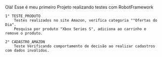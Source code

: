 Olá! Esse é meu primeiro Projeto realizando testes com RobotFramework
    
    1° TESTE_PRODUTO
        Testes realizados no site Amazon, verifica categoria ""Ofertas do Dia".
        Pesquisa por produto "Xbox Series S", adiciona ao carrinho e remove o produto. 

    2° CADASTRO_AMAZON
        Teste Verificando comportamento de decisão ao realizar cadastros com dados inválidos.